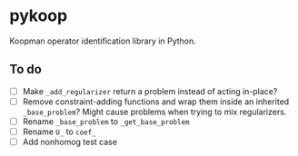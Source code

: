# pykoop

Koopman operator identification library in Python.

## To do

- [ ] Make `_add_regularizer` return a problem instead of acting in-place?
- [ ] Remove constraint-adding functions and wrap them inside an inherited
  `_base_problem`? Might cause problems when trying to mix regularizers.
- [ ] Rename `_base_problem` to `_get_base_problem`
- [ ] Rename `U_` to `coef_`
- [ ] Add nonhomog test case
